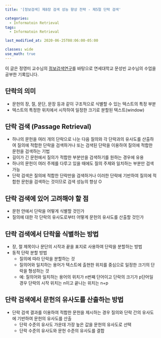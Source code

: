```yaml
---
title: '[정보검색] 제8장 검색 성능 향상 전략 - 제5절 단락 검색'

categories:
  - Informatoin Retrieval
tags:
  - Informatoin Retrieval

last_modified_at: 2020-06-25T08:06:00-05:00

classes: wide
use_math: true
---
```


이 글은 정영미 교수님의 [정보검색연구](https://www.aladin.co.kr/shop/wproduct.aspx?ItemId=17330455)를 바탕으로 연세대학교 문성빈 교수님의 수업을 공부한 기록입니다.

## 단락의 의미

- 문헌의 장, 절, 문단, 문장 등과 같이 구조적으로 식별할 수 있는 텍스트의 특정 부분
- 텍스트의 특정한 위치에서 시작하여 일정한 크기로 분할된 텍스트(window)

## 단락 검색 (Passage Retrieval)

- 하나의 문헌을 여러 개의 단락으로 나눈 다음 질의와 각 단락과의 유사도를 산출하여 질의에 적합한 단락을 검색하거나 또는 검색된 단락을 이용하여 질의에 적합한 문헌을 검색하는 기법
- 길이가 긴 문헌에서 질의가 적합한 부분만을 검색하기를 원하는 경우에 유용
- 하나의 문헌이 여러 주제를 다루고 있을 때에도 질의 주제와 일치하는 부분만 검색 가능
- 단락 검색은 질의에 적합한 단락만을 검색하거나 이러한 단락에 기반하여 질의에 적합한 문헌을 검색하는 것이므로 검색 성능의 향상 O

## 단락 검색에 있어 고려해야 할 점

- 문헌 안에서 단락을 어떻게 식별할 것인가
- 질의에 대한 각 단락의 유사도로부터 어떻게 문헌의 유사도를 산출할 것인가

## 단락 검색에서 단락을 식별하는 방법

- 장, 절 제목이나 문단의 시작과 끝을 표지로 사용하여 단락을 분할하는 방법
- 동적 단락 분할 방법
  - 질의에 따라 단락을 분할하는 것
  - 질의어와 일치하는 용어가 텍스트에 출현한 위치를 중심으로 일정한 크기의 단락을 형성하는 것
  - 예: 질의어와 일치하는 용어의 위치가 n번째 단어이고 단락의 크기가 p단어일 경우 단락의 시작 위치는 n이고 끝나는 위치는 n+p

## 단락 검색에서 문헌의 유사도를 산출하는 방법

- 단락 검색 결과를 이용하여 적합한 문헌을 제시하는 경우 질의와 단락 간의 유사도에 기반하여 문헌의 유사도를 산출
  - 단락 수준의 유사도 가운데 가장 높은 값을 문헌의 유사도로 선택
  - 단락 수준의 유사도와 문헌 수준의 유사도를 결합

